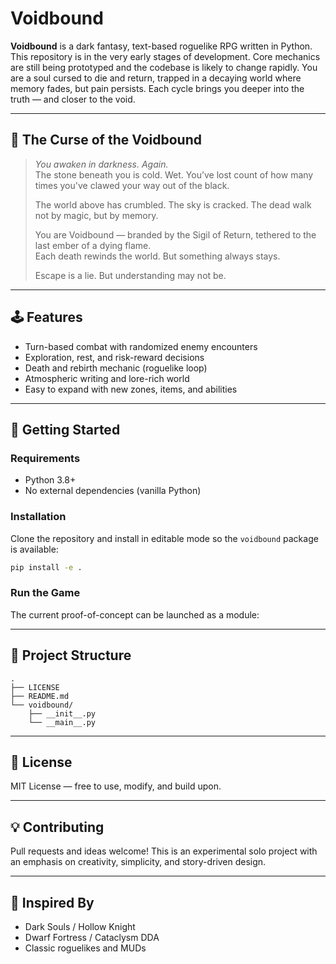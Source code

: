 # Voidbound

**Voidbound** is a dark fantasy, text-based roguelike RPG written in Python.
This repository is in the very early stages of development. Core mechanics are still being prototyped and the codebase is likely to change rapidly.
You are a soul cursed to die and return, trapped in a decaying world where memory fades, but pain persists. Each cycle brings you deeper into the truth — and closer to the void.

---

## 🌌 The Curse of the Voidbound

> *You awaken in darkness. Again.*  
> The stone beneath you is cold. Wet. You’ve lost count of how many times you've clawed your way out of the black.  
>  
> The world above has crumbled. The sky is cracked. The dead walk not by magic, but by memory.  
>  
> You are Voidbound — branded by the Sigil of Return, tethered to the last ember of a dying flame.  
> Each death rewinds the world. But something always stays.  
>  
> Escape is a lie. But understanding may not be.

---

## 🕹️ Features

- Turn-based combat with randomized enemy encounters  
- Exploration, rest, and risk-reward decisions  
- Death and rebirth mechanic (roguelike loop)  
- Atmospheric writing and lore-rich world  
- Easy to expand with new zones, items, and abilities  

---

## 🚀 Getting Started

### Requirements

- Python 3.8+
- No external dependencies (vanilla Python)

### Installation

Clone the repository and install in editable mode so the `voidbound` package is available:

```bash
pip install -e .
```

### Run the Game

The current proof-of-concept can be launched as a module:



---

## 🧱 Project Structure

```
.
├── LICENSE
├── README.md
└── voidbound/
    ├── __init__.py
    └── __main__.py
```

---

## 📜 License

MIT License — free to use, modify, and build upon.

---

## 💡 Contributing

Pull requests and ideas welcome! This is an experimental solo project with an emphasis on creativity, simplicity, and story-driven design.

---

## 🧠 Inspired By

- Dark Souls / Hollow Knight  
- Dwarf Fortress / Cataclysm DDA  
- Classic roguelikes and MUDs  

